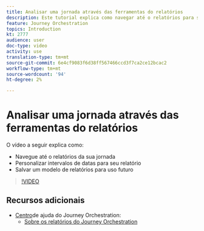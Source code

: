 ```yaml
---
title: Analisar uma jornada através das ferramentas do relatórios
description: Este tutorial explica como navegar até o relatórios para sua jornada, como personalizar intervalos de datas para seu relatório e como salvar um modelo de relatórios para uso futuro.
feature: Journey Orchestration
topics: Introduction
kt: 2777
audience: user
doc-type: video
activity: use
translation-type: tm+mt
source-git-commit: 6e4cf9083f6d38ff567466ccd3f7ca2ce12bcac2
workflow-type: tm+mt
source-wordcount: '94'
ht-degree: 2%

---
```



# Analisar uma jornada através das ferramentas do relatórios

O vídeo a seguir explica como:

* Navegue até o relatórios da sua jornada
* Personalizar intervalos de datas para seu relatório
* Salvar um modelo de relatórios para uso futuro

>[!VIDEO](https://video.tv.adobe.com/v/29321?quality=12)

## Recursos adicionais

* [Centro](https://docs.adobe.com/content/help/en/journeys/using/journey-orchestration-home.html)de ajuda do Journey Orchestration:
   * [Sobre os relatórios do Journey Orchestration](https://docs.adobe.com/content/help/en/journeys/using/journey-reports/about-journey-reports.html)
